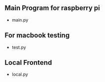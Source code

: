 ## Main Program for raspberry pi

- main.py

## For macbook testing

- test.py

## Local Frontend

- local.py
